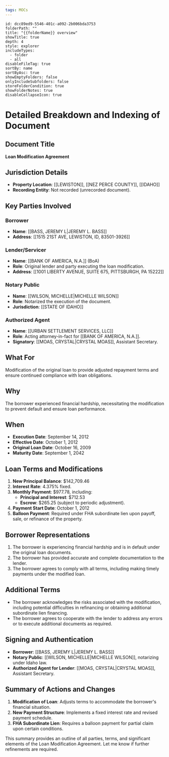 ```yaml
---
tags: MOCs
---
```

```folder-overview
id: dcc89ed9-5546-401c-a092-2b006bda3753
folderPath: ""
title: "{{folderName}} overview"
showTitle: true
depth: 4
style: explorer
includeTypes:
  - folder
  - all
disableFileTag: true
sortBy: name
sortByAsc: true
showEmptyFolders: false
onlyIncludeSubfolders: false
storeFolderCondition: true
showFolderNotes: true
disableCollapseIcon: true
```

# Detailed Breakdown and Indexing of Document

## Document Title
**Loan Modification Agreement**

## Jurisdiction Details
- **Property Location**: [[LEWISTON]], [[NEZ PERCE COUNTY]], [[IDAHO]]
- **Recording Entity**: Not recorded (unrecorded document).

## Key Parties Involved
### Borrower
- **Name**: [[BASS, JEREMY L|JEREMY L. BASS]]
- **Address**: [[1515 21ST AVE, LEWISTON, ID, 83501-3926]]

### Lender/Servicer
- **Name**: [[BANK OF AMERICA, N.A.]] (BoA)
- **Role**: Original lender and party executing the loan modification.
- **Address**: [[1001 LIBERTY AVENUE, SUITE 675, PITTSBURGH, PA 15222]]

### Notary Public
- **Name**: [[WILSON, MICHELLE|MICHELLE WILSON]]
- **Role**: Notarized the execution of the document.
- **Jurisdiction**: [[STATE OF IDAHO]]

### Authorized Agent
- **Name**: [[URBAN SETTLEMENT SERVICES, LLC]]
- **Role**: Acting attorney-in-fact for [[BANK OF AMERICA, N.A.]].
- **Signatory**: [[MOAS, CRYSTAL|CRYSTAL MOAS]], Assistant Secretary.

## What For
Modification of the original loan to provide adjusted repayment terms and ensure continued compliance with loan obligations.

## Why
The borrower experienced financial hardship, necessitating the modification to prevent default and ensure loan performance.

## When
- **Execution Date**: September 14, 2012
- **Effective Date**: October 1, 2012
- **Original Loan Date**: October 16, 2009
- **Maturity Date**: September 1, 2042

## Loan Terms and Modifications
1. **New Principal Balance**: $142,709.46
2. **Interest Rate**: 4.375% fixed.
3. **Monthly Payment**: $977.78, including:
   - **Principal and Interest**: $712.53
   - **Escrow**: $265.25 (subject to periodic adjustment).
4. **Payment Start Date**: October 1, 2012
5. **Balloon Payment**: Required under FHA subordinate lien upon payoff, sale, or refinance of the property.

## Borrower Representations
1. The borrower is experiencing financial hardship and is in default under the original loan documents.
2. The borrower has provided accurate and complete documentation to the lender.
3. The borrower agrees to comply with all terms, including making timely payments under the modified loan.

## Additional Terms
- The borrower acknowledges the risks associated with the modification, including potential difficulties in refinancing or obtaining additional subordinate lien financing.
- The borrower agrees to cooperate with the lender to address any errors or to execute additional documents as required.

## Signing and Authentication
- **Borrower**: [[BASS, JEREMY L|JEREMY L. BASS]]
- **Notary Public**: [[WILSON, MICHELLE|MICHELLE WILSON]], notarizing under Idaho law.
- **Authorized Agent for Lender**: [[MOAS, CRYSTAL|CRYSTAL MOAS]], Assistant Secretary.

## Summary of Actions and Changes
1. **Modification of Loan**: Adjusts terms to accommodate the borrower's financial situation.
2. **New Payment Structure**: Implements a fixed interest rate and revised payment schedule.
3. **FHA Subordinate Lien**: Requires a balloon payment for partial claim upon certain conditions.

This summary provides an outline of all parties, terms, and significant elements of the Loan Modification Agreement. Let me know if further refinements are required.

